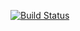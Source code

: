 [![Build Status](https://cloud.drone.io/api/badges/HTTP-monitoring/saver/status.svg)](https://cloud.drone.io/HTTP-monitoring/saver)